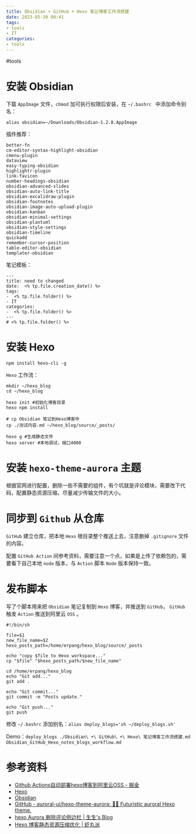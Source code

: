 ```yaml
---
title: Obsidian + GitHub + Hexo 笔记博客工作流搭建
date: 2023-05-30 00:41
tags:
- tools
- IT
categories:
- tools
---
```

#tools

# 安装 Obsidian

下载 `AppImage` 文件，` chmod ` 加可执行权限后安装，在 `~/.bashrc ` 中添加命令别名：
```shell
alias obsidian=~/Downloads/Obsidian-1.2.8.AppImage
```

插件推荐：

```text
better-fn
cm-editor-syntax-highlight-obsidian
cmenu-plugin
dataview
easy-typing-obsidian
highlightr-plugin
link-favicon
number-headings-obsidian
obsidian-advanced-slides
obsidian-auto-link-title
obsidian-excalidraw-plugin
obsidian-footnotes
obsidian-image-auto-upload-plugin
obsidian-kanban
obsidian-minimal-settings
obsidian-plantuml
obsidian-style-settings
obsidian-timeline
quickadd
remember-cursor-position
table-editor-obsidian
templater-obsidian
```

笔记模板：

```text
---
title: need to changed
date:  <% tp.file.creation_date() %>
tags:
-  <% tp.file.folder() %>
- IT
categories:
-  <% tp.file.folder() %>
---
# <% tp.file.folder() %>
```

# 安装 Hexo

```shell
npm install hexo-cli -g
```

`Hexo` 工作流：

```shell
mkdir ~/hexo_blog
cd ~/hexo_blog

hexo init #初始化博客目录
hexo npm install

# cp Obsidian 笔记到Hexo博客中
cp ./测试内容.md ~/hexo_blog/source/_posts/

hexo g #生成静态文件
hexo server #本地调试，端口4000
```

# 安装 `hexo-theme-aurora` 主题
根据官网进行配置，删除一些不需要的组件，有个坑就是评论模块，需要改下代码，配置静态资源压缩，尽量减少传输文件的大小。

# 同步到 `Github`  从仓库

`GitHub` 建立仓库，把本地 `Hexo` 根目录整个推送上去，注意删掉 `.gitignore` 文件的内容。

配置 `GitHub Action` 间参考资料，需要注意一个点，如果是上传了依赖包的，需要看下自己本地 `node` 版本，与 `Action` 脚本 `Node` 版本保持一致。

# 发布脚本
写了个脚本用来把 `Obsidian` 笔记复制到 `Hexo` 博客，并推送到 `GitHub`， `GitHub` 触发 `Action` 推送到阿里云 `OSS` 。

```shell
#!/bin/sh

file=$1
new_file_name=$2
hexo_posts_path=/home/erpang/hexo_blog/source/_posts

echo "copy $file to Hexo workspace..."
cp "$file" "$hexo_posts_path/$new_file_name"

cd /home/erpang/hexo_blog
echo "Git add..."
git add .

echo "Git commit..."
git commit -m "Posts update."

echo "Git push..."
git push

```

修改 `~/.bashrc` 添加别名：`alias deploy_blogs='sh ~/deploy_blogs.sh'`

Demo：`deploy_blogs ./Obsidian\ +\ GitHub\ +\ Hexo\ 笔记博客工作流搭建.md Obsidian_GitHub_Hexo_notes_blogs_workflow.md`

# 参考资料
* [Github Actions自动部署hexo博客到阿里云OSS - 掘金](https://juejin.cn/post/6987568619739676708)
* [Hexo](https://hexo.io/zh-cn/)
* [Obsidian](https://obsidian.md/)
* [GitHub - auroral-ui/hexo-theme-aurora: 🏳️‍🌈 Futuristic auroral Hexo theme.](https://github.com/auroral-ui/hexo-theme-aurora)
* [hexo Aurora 删除评论侧边栏 | 生生's Blog](https://gongxuanzhang.github.io/post/aurora%E5%88%A0%E9%99%A4%E8%AF%84%E8%AE%BA%E4%BE%A7%E8%BE%B9%E6%A0%8F)
* [Hexo 博客静态资源压缩优化 | 虾丸派](https://www.playpi.org/2018112101.html)

